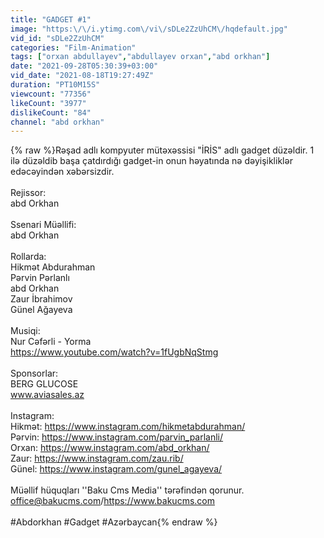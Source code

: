 ```yaml
---
title: "GADGET #1"
image: "https:\/\/i.ytimg.com\/vi\/sDLe2ZzUhCM\/hqdefault.jpg"
vid_id: "sDLe2ZzUhCM"
categories: "Film-Animation"
tags: ["orxan abdullayev","abdullayev orxan","abd orkhan"]
date: "2021-09-28T05:30:39+03:00"
vid_date: "2021-08-18T19:27:49Z"
duration: "PT10M15S"
viewcount: "77356"
likeCount: "3977"
dislikeCount: "84"
channel: "abd orkhan"
---
```

{% raw %}Rəşad adlı kompyuter mütəxəssisi &quot;İRİS&quot; adlı gadget düzəldir. 1 ilə düzəldib başa çatdırdığı gadget-in onun həyatında nə dəyişikliklər edəcəyindən xəbərsizdir. <br /><br />Rejissor:<br />abd Orkhan<br /><br />Ssenari Müəllifi:<br />abd Orkhan<br /><br />Rollarda:<br />Hikmət Abdurahman<br />Pərvin Pərlanlı<br />abd Orkhan<br />Zaur İbrahimov<br />Günel Ağayeva<br /><br />Musiqi:<br />Nur Cəfərli - Yorma<br /><a rel="nofollow" target="blank" href="https://www.youtube.com/watch?v=1fUgbNqStmg">https://www.youtube.com/watch?v=1fUgbNqStmg</a><br /><br />Sponsorlar:<br />BERG GLUCOSE<br />www.aviasales.az<br /><br />Instagram:<br />Hikmət: <a rel="nofollow" target="blank" href="https://www.instagram.com/hikmetabdurahman/">https://www.instagram.com/hikmetabdurahman/</a><br />Pərvin: <a rel="nofollow" target="blank" href="https://www.instagram.com/parvin_parlanli/">https://www.instagram.com/parvin_parlanli/</a><br />Orxan: <a rel="nofollow" target="blank" href="https://www.instagram.com/abd_orkhan/">https://www.instagram.com/abd_orkhan/</a><br />Zaur: <a rel="nofollow" target="blank" href="https://www.instagram.com/zau.rib/">https://www.instagram.com/zau.rib/</a><br />Günel: <a rel="nofollow" target="blank" href="https://www.instagram.com/gunel_agayeva/">https://www.instagram.com/gunel_agayeva/</a><br /><br />Müəllif hüquqları ''Baku Cms Media'' tərəfindən qorunur.<br />office@bakucms.com/<a rel="nofollow" target="blank" href="https://www.bakucms.com">https://www.bakucms.com</a><br /><br />#Abdorkhan #Gadget #Azərbaycan{% endraw %}
